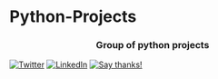 # Python-Projects
  <h3 align="center">Group of python projects</h3>


  [![Twitter](https://img.shields.io/twitter/follow/qxresearch.svg?style=social&label=Twitter)]([https://twitter.com/qxresearch](https://twitter.com/Saravanan290702))
   [![LinkedIn](https://img.shields.io/static/v1.svg?label=LinkedIn&message=@saravananchandiran&color=success&logo=linkedin&style=flat&logoColor=white&colorA=blue)](https://www.linkedin.com/in/saravanan-chandiran-b972a01b8/)
  [![Say thanks!](https://img.shields.io/badge/Say%20Thanks-%F0%9F%A6%89-1EAEDB.svg)](https://saythanks.io/to/rohitmandal814566%40gmail.com)
